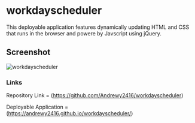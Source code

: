 # workdayscheduler

<p> This deployable application features dynamically updating HTML and CSS that runs in the browser and powere by Javscript using jQuery. </p>

## Screenshot

![workdayscheduler](https://user-images.githubusercontent.com/89713438/138638640-59681f06-e232-4784-a8d8-049604e92893.jpg)

### Links

Repository Link = (https://github.com/Andrewy2416/workdayscheduler)

Deployable Application = (https://andrewy2416.github.io/workdayscheduler/)